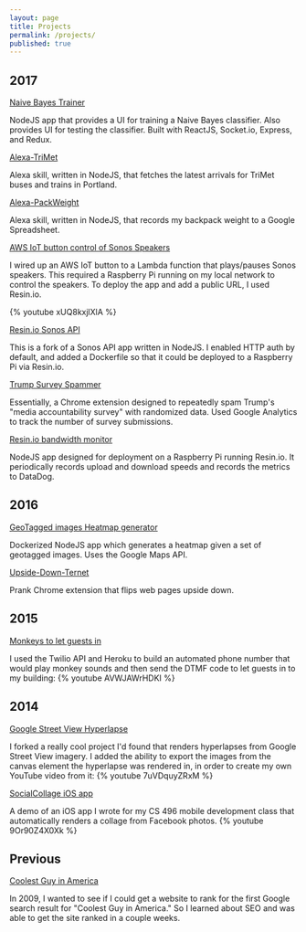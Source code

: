 ```yaml
---
layout: page
title: Projects
permalink: /projects/
published: true
---
```


## 2017

[Naive Bayes Trainer](https://github.com/davidmerrick/Naive-Bayes-Trainer)

NodeJS app that provides a UI for training a Naive Bayes classifier.
Also provides UI for testing the classifier.
Built with ReactJS, Socket.io, Express, and Redux.

[Alexa-TriMet](https://www.david-merrick.com/2017/04/26/alexa-skill-for-trimet-arrivals/)

Alexa skill, written in NodeJS, that fetches the latest arrivals for TriMet buses and trains in Portland.

[Alexa-PackWeight](https://github.com/davidmerrick/alexa-pack-weight)

Alexa skill, written in NodeJS, that records my backpack weight to a Google Spreadsheet.

[AWS IoT button control of Sonos Speakers](https://youtu.be/xUQ8kxjlXlA)

I wired up an AWS IoT button to a Lambda function that plays/pauses Sonos speakers.
This required a Raspberry Pi running on my local network to control the speakers.
To deploy the app and add a public URL, I used Resin.io.

{% youtube xUQ8kxjlXlA %}

[Resin.io Sonos API](https://github.com/davidmerrick/rpi-node-sonos-http-api)

This is a fork of a Sonos API app written in NodeJS. I enabled HTTP auth by default, and 
added a Dockerfile so that it could be deployed to a Raspberry Pi via Resin.io.

[Trump Survey Spammer](https://github.com/davidmerrick/trump-survey-spammer)

Essentially, a Chrome extension designed to repeatedly spam Trump's "media accountability survey"
with randomized data. Used Google Analytics to track the number of survey submissions.

[Resin.io bandwidth monitor](https://github.com/davidmerrick/alexa-pack-weight)

NodeJS app designed for deployment on a Raspberry Pi running Resin.io. 
It periodically records upload and download speeds and records the metrics to DataDog.

## 2016

[GeoTagged images Heatmap generator](https://www.david-merrick.com/2016/10/30/how-to-generate-heatmaps-from-geotagged-images/)

Dockerized NodeJS app which generates a heatmap given a set of geotagged images.
Uses the Google Maps API.

[Upside-Down-Ternet](https://github.com/davidmerrick/Upside-Down-Ternet)

Prank Chrome extension that flips web pages upside down.

## 2015 

[Monkeys to let guests in](https://www.youtube.com/watch?v=AVWJAWrHDKI)

I used the Twilio API and Heroku to build an automated phone number that would play
monkey sounds and then send the DTMF code to let guests in to my building:
{% youtube AVWJAWrHDKI %}

## 2014

[Google Street View Hyperlapse](https://github.com/davidmerrick/Street-View-Hyperlapse)

I forked a really cool project I'd found that renders hyperlapses from Google Street View imagery.
I added the ability to export the images from the canvas element the hyperlapse was rendered in, 
in order to create my own YouTube video from it:
{% youtube 7uVDquyZRxM %}

[SocialCollage iOS app](https://www.youtube.com/watch?v=9Or90Z4X0Xk)

A demo of an iOS app I wrote for my CS 496 mobile development class that automatically renders a collage 
from Facebook photos.
{% youtube 9Or90Z4X0Xk %}

## Previous

[Coolest Guy in America](https://coolestguyinamerica.com/)

In 2009, I wanted to see if I could get a website to rank for the first Google search result for
"Coolest Guy in America." So I learned about SEO and was able to get the site ranked in a couple weeks.

